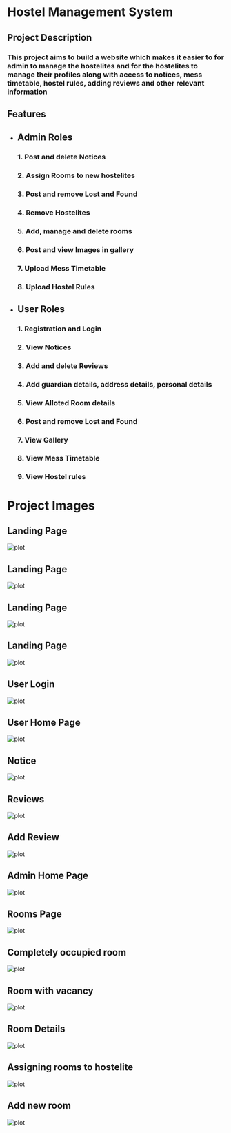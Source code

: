 # Hostel Management System

## Project Description

### This project aims to build a website which makes it easier to for admin to manage the hostelites and for the hostelites to manage their profiles along with access to notices, mess timetable, hostel rules, adding reviews and other relevant information

## Features

* ## Admin Roles
    ### 1. Post and delete Notices
    ### 2. Assign Rooms to new hostelites
    ### 3. Post and remove Lost and Found
    ### 4. Remove Hostelites
    ### 5. Add, manage and delete rooms
    ### 6. Post and view Images in gallery
    ### 7. Upload Mess Timetable
    ### 8. Upload Hostel Rules

* ## User Roles
    ### 1. Registration and Login
    ### 2. View Notices
    ### 3. Add and delete Reviews
    ### 4. Add guardian details, address details, personal  details
    ### 5. View Alloted Room details
    ### 6. Post and remove Lost and Found
    ### 7. View Gallery
    ### 8. View Mess Timetable
    ### 9. View Hostel rules
# Project Images
## Landing Page 
![plot](./hms/1.png)
## Landing Page
![plot](./hms/2.png)
## Landing Page
![plot](./hms/3.png)
## Landing Page
![plot](./hms/4.png)
## User Login
![plot](./hms/5.png)
## User Home Page
![plot](./hms/6.png)
## Notice
![plot](./hms/7.png)
## Reviews
![plot](./hms/8.png)
## Add Review
![plot](./hms/9.png)
## Admin Home Page
![plot](./hms/10.png)
## Rooms Page
![plot](./hms/11.png)
## Completely occupied room
![plot](./hms/12.png)
## Room with vacancy
![plot](./hms/13.png)
## Room Details
![plot](./hms/15.png)
## Assigning rooms to hostelite
![plot](./hms/16.png)
## Add new room
![plot](./hms/14.png)

     
